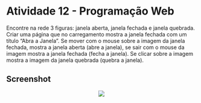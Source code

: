 # Atividade 12 - Programação Web

Encontre na rede 3 figuras: janela aberta, janela fechada e janela quebrada. Criar uma página que no carregamento mostra a janela fechada com um título “Abra a Janela”. Se mover com o mouse sobre a imagem da janela fechada, mostra a janela aberta (abre a janela), se sair com o mouse da imagem mostra a janela fechada (fecha a janela). Se clicar sobre a imagem mostra a imagem da janela quebrada (quebra a janela).



## Screenshot

<div align="center">
<img src="https://user-images.githubusercontent.com/61124810/139559752-0aa4ed67-7b9f-4a86-89b0-6e856be2f299.png"/>
</div>

